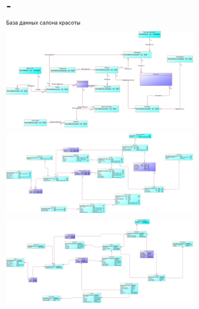 # -
База данных салона красоты

![Концептуальная модель](https://github.com/99tanya99/-/blob/main/conceptyal.png)

![Логическая модель](https://github.com/99tanya99/-/blob/main/logical.png)

![Физическая модель](https://github.com/99tanya99/-/blob/main/physical.png)
